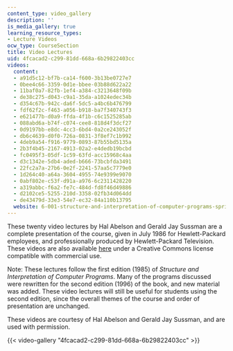 ```yaml
---
content_type: video_gallery
description: ''
is_media_gallery: true
learning_resource_types:
- Lecture Videos
ocw_type: CourseSection
title: Video Lectures
uid: 4fcacad2-c299-81dd-668a-6b29822403cc
videos:
  content:
  - a91d5c12-bf7b-ca14-f600-3b13be0727e7
  - 0bee4c66-3359-0d1e-bbee-03b88d622a22
  - 11baf0a7-82fb-1ef4-a384-c3213648f09b
  - de38c275-d043-c9a1-35da-a1024edec34b
  - d354c67b-942c-da6f-5dc5-a4bc6b476799
  - fdf62f2c-f463-a056-b918-ba7f340743f3
  - e621477b-d0a9-ffda-4f1b-c6c1525285ab
  - 088abd6a-b74f-c074-cee8-818d4f3dcf27
  - 0d9197bb-e8dc-4cc3-6bd4-0a2ce243052f
  - db6c4639-d0f0-726a-0831-3f8ef7c1b992
  - 4deb9a54-f916-9779-0893-87b55bd5135a
  - 2b3f4b45-2167-4913-02a2-e4dedb19bcbd
  - fc0495f3-05df-1c59-63fd-acc15968c4aa
  - d3c1342e-5db4-aded-b666-73bcbfda3491
  - 22fc2a7a-27b6-0e2f-2241-57aa5c7779e0
  - 1d264c40-a64a-3604-4955-74e9399e9070
  - 0abf802e-c53f-d91a-a976-6c2311428220
  - a319abbc-f6a2-fe7c-484d-fd8f46d49886
  - d2102ce5-5255-210d-3358-02fb34d064dd
  - de43479d-33e3-54e7-ec32-84a110b13795
  website: 6-001-structure-and-interpretation-of-computer-programs-spring-2005
---
```


These twenty video lectures by Hal Abelson and Gerald Jay Sussman are a complete presentation of the course, given in July 1986 for Hewlett-Packard employees, and professionally produced by Hewlett-Packard Television. These videos are also available [here](http://groups.csail.mit.edu/mac/classes/6.001/abelson-sussman-lectures/) under a Creative Commons license compatible with commercial use.

Note: These lectures follow the first edition (1985) of _Structure and Interpretation of Computer Programs_. Many of the programs discussed were rewritten for the second edition (1996) of the book, and new material was added. These video lectures will still be useful for students using the second edition, since the overall themes of the course and order of presentation are unchanged.

These videos are courtesy of Hal Abelson and Gerald Jay Sussman, and are used with permission.

{{< video-gallery "4fcacad2-c299-81dd-668a-6b29822403cc" >}}

